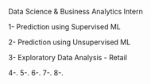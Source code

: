 Data Science & Business Analytics Intern


1- Prediction using Supervised ML

2- Prediction using Unsupervised ML

3- Exploratory Data Analysis - Retail

4-.
5-.
6-.
7-.
8-.
